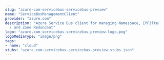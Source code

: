 ```yaml
---
slug: "azure-com-servicebus-servicebus-preview"
name: "ServiceBusManagementClient"
provider: "azure.com"
description: "Azure Service Bus client for managing Namespace, IPFilter Rules, VirtualNetworkRules\
  \ and Zone Redundant"
logo: "azure.com-servicebus-servicebus-preview-logo.png"
logoMediaType: "image/png"
tags:
- name: "cloud"
stubs: "azure.com-servicebus-servicebus-preview-stubs.json"
---
```

